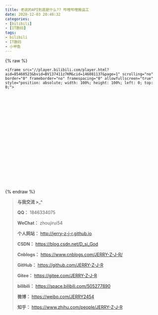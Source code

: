 ```yaml
---
title: 老说的API到底是什么?? 哔哩哔哩搬运工
date: 2020-12-03 20:48:32
categories:
- [bilibili]
- [IT数码]
tags:
- bilibili
- IT数码
- 小甲鱼
---
```


{% raw %}

<div style="position: relative; width: 100%; height: 0; padding-bottom: 75%;">

    <iframe src="//player.bilibili.com/player.html?aid=85460523&bvid=BV137411z7KM&cid=146081137&page=1" scrolling="no" border="0" frameborder="no" framespacing="0" allowfullscreen="true" style="position: absolute; width: 100%; height: 100%; left: 0; top: 0;">

  </iframe>

</div>

{% endraw %}



<!--more-->



> **与我交流 >_^**
>
> **QQ：** 1846334075
>
> **WeChat：** zhoujirui54
>
> **个人网站：** <http://jerry-z-j-r.github.io>	
>
> **CSDN：** <https://blog.csdn.net/D_si_God>
>
> **Cnblogs：** <https://www.cnblogs.com/JERRY-Z-J-R/>
>
> **GitHub：** <https://github.com/JERRY-Z-J-R>
>
> **Gitee：** <https://gitee.com/JERRY-Z-J-R>
>
> **bilibili：** <https://space.bilibili.com/505277890>
>
> **微博：** <https://weibo.com/JERRY2454>
>
> **知乎：** <https://www.zhihu.com/people/JERRY-Z-J-R>